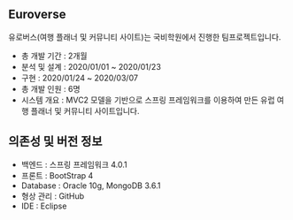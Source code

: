 ## Euroverse

유로버스(여행 플래너 및 커뮤니티 사이트)는 국비학원에서 진행한 팀프로젝트입니다.


    
+ 총 개발 기간 : 2개월  
+ 분석 및 설계 : 2020/01/01 ~ 2020/01/23  
+ 구현 : 2020/01/24 ~ 2020/03/07  
+ 총 개발 인원 : 6명  
+ 시스템 개요 : MVC2 모델을 기반으로 스프링 프레임워크를 이용하여 만든 유럽 여행 플래너 및 커뮤니티 사이트입니다.   



    
## 의존성 및 버전 정보
    
    
    
+ 백엔드 : 스프링 프레임워크 4.0.1  
+ 프론트 : BootStrap 4  
+ Database : Oracle 10g, MongoDB 3.6.1  
+ 형상 관리 : GitHub  
+ IDE : Eclipse  
